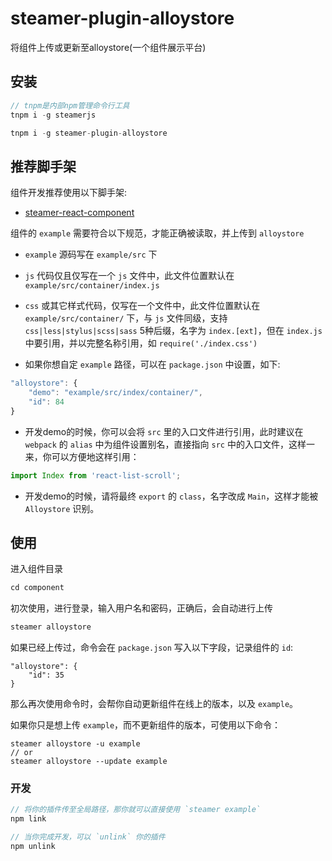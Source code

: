 # steamer-plugin-alloystore

将组件上传或更新至alloystore(一个组件展示平台)


## 安装

```javascript
// tnpm是内部npm管理命令行工具
tnpm i -g steamerjs

tnpm i -g steamer-plugin-alloystore
```


## 推荐脚手架

组件开发推荐使用以下脚手架:
* [steamer-react-component](https://github.com/SteamerTeam/steamer-react-component)

组件的 `example` 需要符合以下规范，才能正确被读取，并上传到 `alloystore`

* `example` 源码写在 `example/src` 下

* `js` 代码仅且仅写在一个 `js` 文件中，此文件位置默认在 `example/src/container/index.js`

* `css` 或其它样式代码，仅写在一个文件中，此文件位置默认在 `example/src/container/` 下，与 `js` 文件同级，支持 `css|less|stylus|scss|sass` 5种后缀，名字为 `index.[ext]`，但在 `index.js` 中要引用，并以完整名称引用，如 `require('./index.css')`

* 如果你想自定 `example` 路径，可以在 `package.json` 中设置，如下:

```javascript
"alloystore": {
    "demo": "example/src/index/container/",
    "id": 84
}
```

* 开发demo的时候，你可以会将 `src` 里的入口文件进行引用，此时建议在 `webpack` 的 `alias` 中为组件设置别名，直接指向 `src` 中的入口文件，这样一来，你可以方便地这样引用：

```javascript
import Index from 'react-list-scroll';
```

* 开发demo的时候，请将最终 `export` 的 `class`，名字改成 `Main`，这样才能被 `Alloystore` 识别。



## 使用

进入组件目录

```javascript
cd component
```

初次使用，进行登录，输入用户名和密码，正确后，会自动进行上传

```javascript
steamer alloystore
```

如果已经上传过，命令会在 `package.json` 写入以下字段，记录组件的 `id`:

```
"alloystore": {
	"id": 35
}
```

那么再次使用命令时，会帮你自动更新组件在线上的版本，以及 `example`。

如果你只是想上传 `example`，而不更新组件的版本，可使用以下命令：

```
steamer alloystore -u example
// or
steamer alloystore --update example
```


### 开发

```javascript
// 将你的插件传至全局路径，那你就可以直接使用 `steamer example`
npm link

// 当你完成开发，可以 `unlink` 你的插件
npm unlink

```